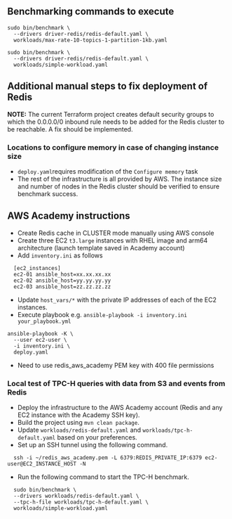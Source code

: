 ## Benchmarking commands to execute

```
sudo bin/benchmark \
  --drivers driver-redis/redis-default.yaml \
  workloads/max-rate-10-topics-1-partition-1kb.yaml
```

```
sudo bin/benchmark \
  --drivers driver-redis/redis-default.yaml \
  workloads/simple-workload.yaml
```

## Additional manual steps to fix deployment of Redis

**NOTE:** The current Terraform project creates default security groups to which the 0.0.0.0/0 inbound rule needs to be
added for the Redis cluster to be reachable. A fix should be implemented.

### Locations to configure memory in case of changing instance size

* `deploy.yaml`requires modification of the `Configure memory` task
* The rest of the infrastructure is all provided by AWS. The instance size and number of nodes in the Redis cluster
  should be verified to ensure benchmark success.

## AWS Academy instructions

* Create Redis cache in CLUSTER mode manually using AWS console
* Create three EC2 `t3.large` instances with RHEL image and arm64 architecture (launch template saved in Academy
  account)
* Add `inventory.ini` as follows

```
  [ec2_instances]
  ec2-01 ansible_host=xx.xx.xx.xx
  ec2-02 ansible_host=yy.yy.yy.yy
  ec2-03 ansible_host=zz.zz.zz.zz
```

* Update `host_vars/*` with the private IP addresses of each of the EC2 instances.
* Execute playbook e.g. `ansible-playbook -i inventory.ini your_playbook.yml`

```
ansible-playbook -K \
  --user ec2-user \
  -i inventory.ini \
  deploy.yaml
```

* Need to use redis_aws_academy PEM key with 400 file permissions

### Local test of TPC-H queries with data from S3 and events from Redis

* Deploy the infrastructure to the AWS Academy account (Redis and any EC2 instance with the Academy SSH key).
* Build the project using `mvn clean package`.
* Update `workloads/redis-default.yaml` and `workloads/tpc-h-default.yaml` based on your preferences.
* Set up an SSH tunnel using the following command.

```
  ssh -i ~/redis_aws_academy.pem -L 6379:REDIS_PRIVATE_IP:6379 ec2-user@EC2_INSTANCE_HOST -N
```

* Run the following command to start the TPC-H benchmark.

```
  sudo bin/benchmark \
  --drivers workloads/redis-default.yaml \
  --tpc-h-file workloads/tpc-h-default.yaml \
  workloads/simple-workload.yaml
```